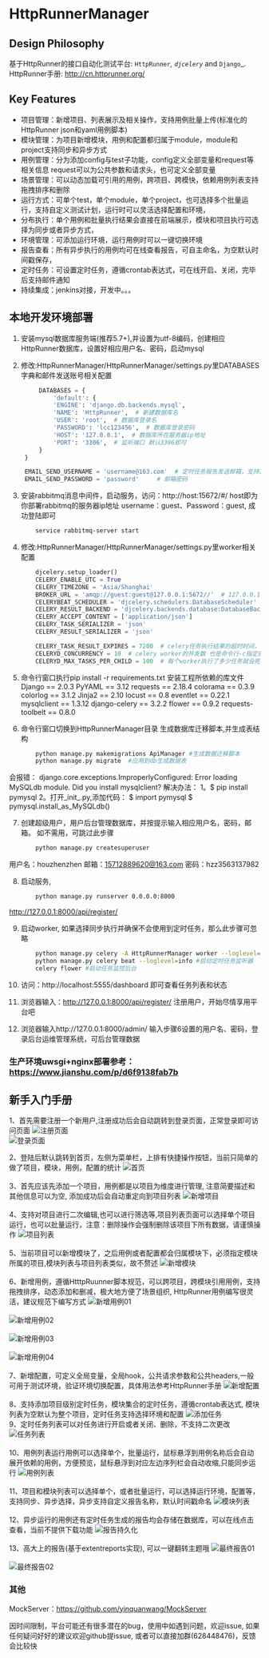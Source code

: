 
HttpRunnerManager
=================

Design Philosophy
-----------------

基于HttpRunner的接口自动化测试平台: `HttpRunner`_, `djcelery`_ and `Django`_. HttpRunner手册: http://cn.httprunner.org/

Key Features
------------

- 项目管理：新增项目、列表展示及相关操作，支持用例批量上传(标准化的HttpRunner json和yaml用例脚本)
- 模块管理：为项目新增模块，用例和配置都归属于module，module和project支持同步和异步方式
- 用例管理：分为添加config与test子功能，config定义全部变量和request等相关信息 request可以为公共参数和请求头，也可定义全部变量
- 场景管理：可以动态加载可引用的用例，跨项目、跨模快，依赖用例列表支持拖拽排序和删除
- 运行方式：可单个test，单个module，单个project，也可选择多个批量运行，支持自定义测试计划，运行时可以灵活选择配置和环境，
- 分布执行：单个用例和批量执行结果会直接在前端展示，模块和项目执行可选择为同步或者异步方式，
- 环境管理：可添加运行环境，运行用例时可以一键切换环境
- 报告查看：所有异步执行的用例均可在线查看报告，可自主命名，为空默认时间戳保存，
- 定时任务：可设置定时任务，遵循crontab表达式，可在线开启、关闭，完毕后支持邮件通知
- 持续集成：jenkins对接，开发中。。。

本地开发环境部署
--------
1. 安装mysql数据库服务端(推荐5.7+),并设置为utf-8编码，创建相应HttpRunner数据库，设置好相应用户名、密码，启动mysql

2. 修改:HttpRunnerManager/HttpRunnerManager/settings.py里DATABASES字典和邮件发送账号相关配置
   ```python
        DATABASES = {
            'default': {
            'ENGINE': 'django.db.backends.mysql',
            'NAME': 'HttpRunner',  # 新建数据库名
            'USER': 'root',  # 数据库登录名
            'PASSWORD': 'lcc123456',  # 数据库登录密码
            'HOST': '127.0.0.1',  # 数据库所在服务器ip地址
            'PORT': '3306',  # 监听端口 默认3306即可
        }
    }

    EMAIL_SEND_USERNAME = 'username@163.com'  # 定时任务报告发送邮箱，支持163,qq,sina,企业qq邮箱等，注意需要开通smtp服务
    EMAIL_SEND_PASSWORD = 'password'     # 邮箱密码
    ```
3. 安装rabbitmq消息中间件，启动服务，访问：http://host:15672/#/ host即为你部署rabbitmq的服务器ip地址
   username：guest、Password：guest, 成功登陆即可
    ```bash
        service rabbitmq-server start
    ```

4. 修改:HttpRunnerManager/HttpRunnerManager/settings.py里worker相关配置
    ```python
        djcelery.setup_loader()
        CELERY_ENABLE_UTC = True
        CELERY_TIMEZONE = 'Asia/Shanghai'
        BROKER_URL = 'amqp://guest:guest@127.0.0.1:5672//'  # 127.0.0.1即为rabbitmq-server所在服务器ip地址
        CELERYBEAT_SCHEDULER = 'djcelery.schedulers.DatabaseScheduler'
        CELERY_RESULT_BACKEND = 'djcelery.backends.database:DatabaseBackend'
        CELERY_ACCEPT_CONTENT = ['application/json']
        CELERY_TASK_SERIALIZER = 'json'
        CELERY_RESULT_SERIALIZER = 'json'

        CELERY_TASK_RESULT_EXPIRES = 7200  # celery任务执行结果的超时时间，
        CELERYD_CONCURRENCY = 10  # celery worker的并发数 也是命令行-c指定的数目 根据服务器配置实际更改 默认10
        CELERYD_MAX_TASKS_PER_CHILD = 100  # 每个worker执行了多少任务就会死掉，我建议数量可以大一些，默认100
    ```

5. 命令行窗口执行pip install -r requirements.txt 安装工程所依赖的库文件
Django == 2.0.3
PyYAML == 3.12
requests == 2.18.4
colorama == 0.3.9
colorlog == 3.1.2
Jinja2 == 2.10
locust == 0.8
eventlet == 0.22.1
mysqlclient == 1.3.12
django-celery == 3.2.2
flower == 0.9.2
requests-toolbelt == 0.8.0

6. 命令行窗口切换到HttpRunnerManager目录 生成数据库迁移脚本,并生成表结构
    ```bash
        python manage.py makemigrations ApiManager #生成数据迁移脚本
        python manage.py migrate  #应用到db生成数据表
    ```
会报错：
django.core.exceptions.ImproperlyConfigured: Error loading MySQLdb module.
Did you install mysqlclient?
解决办法：
1。$ pip install pymysql
2。打开_init_.py,添加代码：
$ import pymysql 
$ pymysql.install_as_MySQLdb()

7. 创建超级用户，用户后台管理数据库，并按提示输入相应用户名，密码，邮箱。 如不需用，可跳过此步骤
    ```bash
        python manage.py createsuperuser
    ```
用户名：houzhenzhen
邮箱：15712889620@163.com
密码：hzz3563137982

8. 启动服务,
    ```bash
        python manage.py runserver 0.0.0.0:8000
    ```
http://127.0.0.1:8000/api/register/

9. 启动worker, 如果选择同步执行并确保不会使用到定时任务，那么此步骤可忽略
    ```bash
        python manage.py celery -A HttpRunnerManager worker --loglevel=info  #启动worker
        python manage.py celery beat --loglevel=info #启动定时任务监听器
        celery flower #启动任务监控后台
    ```

10. 访问：http://localhost:5555/dashboard 即可查看任务列表和状态

11. 浏览器输入：http://127.0.0.1:8000/api/register/  注册用户，开始尽情享用平台吧

12. 浏览器输入http://127.0.0.1:8000/admin/  输入步骤6设置的用户名、密码，登录后台运维管理系统，可后台管理数据

### 生产环境uwsgi+nginx部署参考：https://www.jianshu.com/p/d6f9138fab7b

新手入门手册
-----------
1、首先需要注册一个新用户,注册成功后会自动跳转到登录页面，正常登录即可访问页面
![注册页面](https://github.com/HttpRunner/HttpRunnerManager/blob/master/images/register_01.jpg)<br>
![登录页面](https://github.com/HttpRunner/HttpRunnerManager/blob/master/images/login_01.jpg)<br>

2、登陆后默认跳转到首页，左侧为菜单栏，上排有快捷操作按钮，当前只简单的做了项目，模块，用例，配置的统计
![首页](https://github.com/HttpRunner/HttpRunnerManager/blob/master/images/index_01.jpg)<br>
<br>
3、首先应该先添加一个项目，用例都是以项目为维度进行管理, 注意简要描述和其他信息可以为空, 添加成功后会自动重定向到项目列表
![新增项目](https://github.com/HttpRunner/HttpRunnerManager/blob/master/images/add_project_01.png)<br>
<br>
4、支持对项目进行二次编辑,也可以进行筛选等,项目列表页面可以选择单个项目运行，也可以批量运行，注意：删除操作会强制删除该项目下所有数据，请谨慎操作
![项目列表](https://github.com/HttpRunner/HttpRunnerManager/blob/master/images/project_list_01.jpg)<br>
<br>
5、当前项目可以新增模块了，之后用例或者配置都会归属模块下，必须指定模块所属的项目,模块列表与项目列表类似，故不赘述
![新增模块](https://github.com/HttpRunner/HttpRunnerManager/blob/master/images/add_module_01.jpg)<br>
<br>
6、新增用例，遵循HtttpRuunner脚本规范，可以跨项目，跨模块引用用例，支持拖拽排序，动态添加和删减，极大地方便了场景组织, HttpRunner用例编写很灵活，建议规范下编写方式
![新增用例01](https://github.com/HttpRunner/HttpRunnerManager/blob/master/images/add_case_01.jpg)<br>
<br>
![新增用例02](https://github.com/HttpRunner/HttpRunnerManager/blob/master/images/add_case_02.jpg)<br>
<br>
![新增用例03](https://github.com/HttpRunner/HttpRunnerManager/blob/master/images/add_case_03.jpg)<br>
<br>
![新增用例04](https://github.com/HttpRunner/HttpRunnerManager/blob/master/images/add_case_04.jpg)<br>
<br>
7、新增配置，可定义全局变量，全局hook，公共请求参数和公共headers,一般可用于测试环境，验证环境切换配置，具体用法参考HttpRunner手册
![新增配置](https://github.com/HttpRunner/HttpRunnerManager/blob/master/images/add_config_01.jpg)<br>
<br>
8、支持添加项目级别定时任务，模块集合的定时任务，遵循crontab表达式, 模块列表为空默认为整个项目，定时任务支持选择环境和配置
![添加任务](https://github.com/HttpRunner/HttpRunnerManager/blob/master/images/add_tasks_01.jpg)<br>
9、定时任务列表可以对任务进行开启或者关闭、删除，不支持二次更改
![任务列表](https://github.com/HttpRunner/HttpRunnerManager/blob/master/images/tasks_list_01.jpg)<br>
<br>
10、用例列表运行用例可以选择单个，批量运行，鼠标悬浮到用例名称后会自动展开依赖的用例，方便预览，鼠标悬浮到对应左边序列栏会自动收缩,只能同步运行
![用例列表](https://github.com/HttpRunner/HttpRunnerManager/blob/master/images/test_list_01.jpg)<br>
<br>
11、项目和模块列表可以选择单个，或者批量运行，可以选择运行环境，配置等，支持同步、异步选择，异步支持自定义报告名称，默认时间戳命名
![模块列表](https://github.com/HttpRunner/HttpRunnerManager/blob/master/images/module_list_01.jpg)<br>
<br>
12、异步运行的用例还有定时任务生成的报告均会存储在数据库，可以在线点击查看，当前不提供下载功能
![报告持久化](https://github.com/HttpRunner/HttpRunnerManager/blob/master/images/report_list_01.jpg)<br>
<br>
13、高大上的报告(基于extentreports实现), 可以一键翻转主题哦
![最终报告01](https://github.com/HttpRunner/HttpRunnerManager/blob/master/images/reports_01.jpg)<br>
<br>
![最终报告02](https://github.com/HttpRunner/HttpRunnerManager/blob/master/images/reports_02.jpg)<br>



###  其他
MockServer：https://github.com/yinquanwang/MockServer

因时间限制，平台可能还有很多潜在的bug，使用中如遇到问题，欢迎issue,
如果任何疑问好好的建议欢迎github提issue, 或者可以直接加群(628448476)，反馈会比较快

